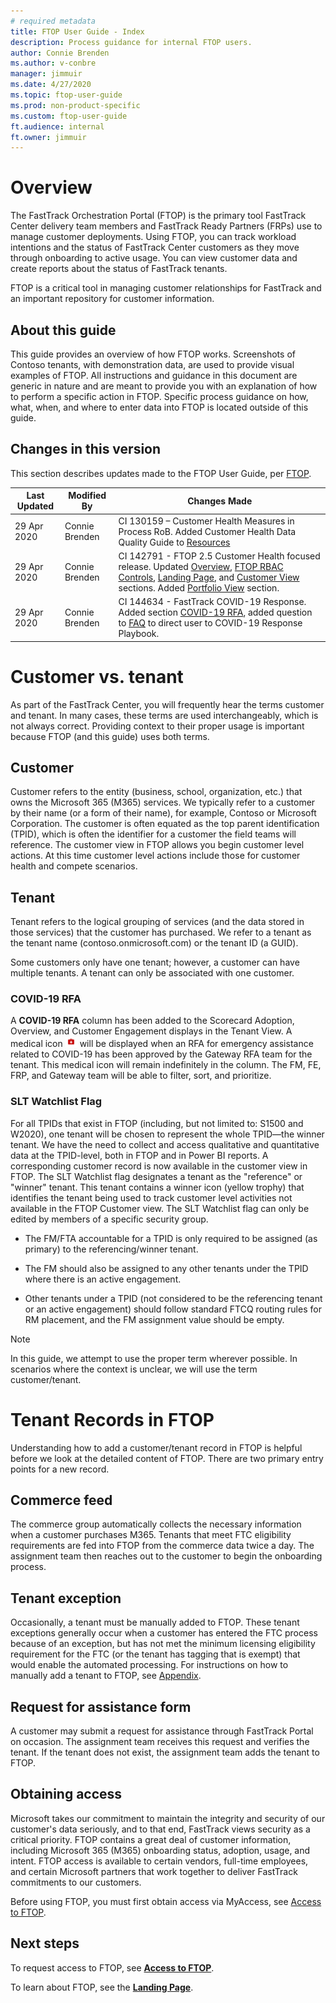 ```yaml
---
# required metadata
title: FTOP User Guide - Index
description: Process guidance for internal FTOP users.
author: Connie Brenden
ms.author: v-conbre
manager: jimmuir
ms.date: 4/27/2020
ms.topic: ftop-user-guide
ms.prod: non-product-specific
ms.custom: ftop-user-guide
ft.audience: internal
ft.owner: jimmuir
---
```

# Overview

The FastTrack Orchestration Portal (FTOP) is the primary tool FastTrack Center delivery team members and FastTrack Ready Partners (FRPs) use to manage customer deployments. Using FTOP, you can track workload intentions and the status of FastTrack Center customers as they move through onboarding to active usage. You can view customer data and create reports about the status of FastTrack tenants.

FTOP is a critical tool in managing customer relationships for FastTrack and an important repository for customer information.

## About this guide

This guide provides an overview of how FTOP works. Screenshots of Contoso tenants, with demonstration data, are used to provide visual examples of FTOP. All instructions and guidance in this document are generic in nature and are meant to provide you with an explanation of how to perform a specific action in FTOP. Specific process guidance on how, what, when, and where to enter data into FTOP is located outside of this guide.

## Changes in this version

This section describes updates made to the FTOP User Guide, per [FTOP](https://ftop.microsoft.com).

|Last Updated  |Modified By  |Changes Made  |
|---------|---------|---------|
|29 Apr 2020    |Connie Brenden      |CI 130159 – Customer Health Measures in Process RoB. Added Customer Health Data Quality Guide to [Resources](customer-health.md#resources)
|29 Apr 2020    |Connie Brenden      |CI 142791 - FTOP 2.5 Customer Health focused release. Updated [Overview](index.md), [FTOP RBAC Controls](rbac-controls.md), [Landing Page](landing-page.md), and [Customer View](customer-view.md) sections. Added [Portfolio View](portfolio-view.md) section.|
|29 Apr 2020    |Connie Brenden      |CI 144634 - FastTrack COVID-19 Response. Added section [COVID-19 RFA](#covid-19-rfa), added question to [FAQ](faq.md#covid-information) to direct user to COVID-19 Response Playbook.

# Customer vs. tenant

As part of the FastTrack Center, you will frequently hear the terms customer and tenant. In many cases, these terms are used interchangeably, which is not always correct. Providing context to their proper usage is important because FTOP (and this guide) uses both terms.

## Customer

Customer refers to the entity (business, school, organization, etc.) that owns the Microsoft 365 (M365) services. We typically refer to a customer by their name (or a form of their name), for example, Contoso or Microsoft Corporation. The customer is often equated as the top parent identification (TPID), which is often the identifier for a customer the field teams will reference. The customer view in FTOP allows you begin customer level actions. At this time customer level actions include those for customer health and compete scenarios.

## Tenant

Tenant refers to the logical grouping of services (and the data stored in those services) that the customer has purchased. We refer to a tenant as the tenant name (contoso.onmicrosoft.com) or the tenant ID (a GUID).

Some customers only have one tenant; however, a customer can have multiple tenants. A tenant can only be associated with one customer.

### COVID-19 RFA

A **COVID-19 RFA** column has been added to the Scorecard Adoption, Overview, and Customer Engagement displays in the Tenant View. A medical icon ![medical-icon.png](media/index/medical-icon.png) will be displayed when an RFA for emergency assistance related to COVID-19 has been approved by the Gateway RFA team for the tenant. This medical icon will remain indefinitely in the column. The FM, FE, FRP, and Gateway team will be able to filter, sort, and prioritize.

### SLT Watchlist Flag

For all TPIDs that exist in FTOP (including, but not limited to: S1500 and W2020), one tenant will be chosen to represent the whole TPID—the winner tenant. We have the need to collect and access qualitative and quantitative data at the TPID-level, both in FTOP and in Power BI reports.  A corresponding customer record is now available in the customer view in FTOP. ​​The SLT Watchlist flag designates a tenant as the "reference" or "winner" tenant. This tenant contains a winner icon (yellow trophy) that identifies the tenant being used to track customer level activities not available in the FTOP Customer view. The SLT Watchlist flag can only be edited by members of a specific security group.

- The FM/FTA accountable for a TPID is only required to be assigned (as primary) to the referencing/winner tenant.​

- The FM should also be assigned to any other tenants under the TPID where there is an active engagement​.

- Other tenants under a TPID (not considered to be the referencing tenant or an active engagement) should follow standard FTCQ routing rules for RM placement, and the FM assignment value should be empty​.

>[!NOTE]
>In this guide, we attempt to use the proper term wherever possible. In scenarios where the context is unclear, we will use the term customer/tenant.

# Tenant Records in FTOP

Understanding how to add a customer/tenant record in FTOP is helpful before we look at the detailed content of FTOP. There are two primary entry points for a new record.

## Commerce feed

The commerce group automatically collects the necessary information when a customer purchases M365. Tenants that meet FTC eligibility requirements are fed into FTOP from the commerce data twice a day. The assignment team then reaches out to the customer to begin the onboarding process.

## Tenant exception

Occasionally, a tenant must be manually added to FTOP. These tenant exceptions generally occur when a customer has entered the FTC process because of an exception, but has not met the minimum licensing eligibility requirement for the FTC (or the tenant has tagging that is exempt) that would enable the automated processing. For instructions on how to manually add a tenant to FTOP, see [Appendix](appendix.md).

## Request for assistance form

A customer may submit a request for assistance through FastTrack Portal on occasion. The assignment team receives this request and verifies the tenant. If the tenant does not exist, the assignment team adds the tenant to FTOP.

## Obtaining access

Microsoft takes our commitment to maintain the integrity and security of our customer's data seriously, and to that end, FastTrack views security as a critical priority.
FTOP contains a great deal of customer information, including Microsoft 365 (M365) onboarding status, adoption, usage, and intent. FTOP access is available to certain vendors, full-time employees, and certain Microsoft partners that work together to deliver FastTrack commitments to our customers.

Before using FTOP, you must first obtain access via MyAccess, see [Access to FTOP](access-to-ftop.md).

## Next steps

To request access to FTOP, see [**Access to FTOP**](access-to-ftop.md).

To learn about FTOP, see the [**Landing Page**](landing-page.md).
